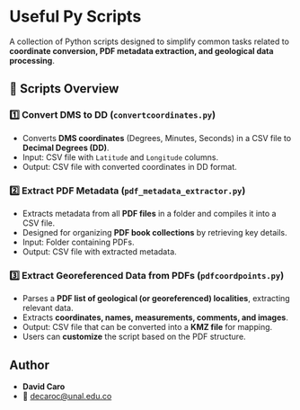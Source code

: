 # Useful Py Scripts

A collection of Python scripts designed to simplify common tasks related to **coordinate conversion, PDF metadata extraction, and geological data processing**.

## 📜 Scripts Overview

### 1️⃣ Convert DMS to DD (`convertcoordinates.py`)
- Converts **DMS coordinates** (Degrees, Minutes, Seconds) in a CSV file to **Decimal Degrees (DD)**.
- Input: CSV file with `Latitude` and `Longitude` columns.
- Output: CSV file with converted coordinates in DD format.

### 2️⃣ Extract PDF Metadata (`pdf_metadata_extractor.py`)
- Extracts metadata from all **PDF files** in a folder and compiles it into a CSV file.
- Designed for organizing **PDF book collections** by retrieving key details.
- Input: Folder containing PDFs.
- Output: CSV file with extracted metadata.

### 3️⃣ Extract Georeferenced Data from PDFs (`pdfcoordpoints.py`)
- Parses a **PDF list of geological (or georeferenced) localities**, extracting relevant data.
- Extracts **coordinates, names, measurements, comments, and images**.
- Output: CSV file that can be converted into a **KMZ file** for mapping.
- Users can **customize** the script based on the PDF structure.

## Author
- **David Caro**  
- 📧 [decaroc@unal.edu.co](mailto:decaroc@unal.edu.co)
